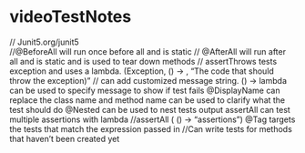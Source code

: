 # videoTestNotes
// Junit5.org/junit5		
//@BeforeAll will run once before all and is static
// @AfterAll will run after all and is static and is used to tear down methods
// assertThrows tests exception and uses a lambda. (Exception, () -> , “The code that should throw the exception)” // can add customized message string. () -> lambda can be used to specify message to show if test fails
@DisplayName can replace the class name and method name can be used to clarify what the test should do
@Nested can be used to nest tests output 
assertAll can test multiple assertions with lambda //assertAll ( () -> “assertions”)
@Tag targets the tests that match the expression passed in
//Can write tests for methods that haven’t been created yet

